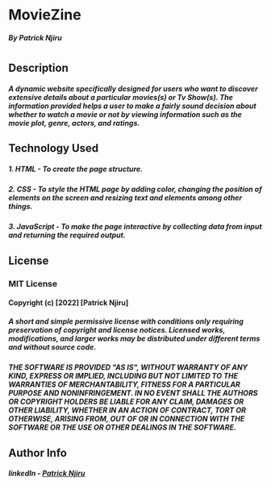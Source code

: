 # MovieZine
##### By Patrick Njiru
#
## Description
##### A dynamic website specifically designed for users who want to discover extensive details about a particular movies(s) or Tv Show(s). The information provided helps a user to make a fairly sound decision about whether to watch a movie or not by viewing information such as the movie plot, genre, actors, and ratings.



## Technology Used

##### 1. HTML - To create the page structure.
##### 2. CSS - To style the HTML page by adding color, changing the position of elements on the screen and resizing text and elements among other things.
##### 3. JavaScript - To make the page interactive by collecting data from input and returning the required output.

## License

### MIT License

#### Copyright (c) [2022] [Patrick Njiru]

##### A short and simple permissive license with conditions only requiring preservation of copyright and license notices. Licensed works, modifications, and larger works may be distributed under different terms and without source code.

##### THE SOFTWARE IS PROVIDED "AS IS", WITHOUT WARRANTY OF ANY KIND, EXPRESS OR IMPLIED, INCLUDING BUT NOT LIMITED TO THE WARRANTIES OF MERCHANTABILITY, FITNESS FOR A PARTICULAR PURPOSE AND NONINFRINGEMENT. IN NO EVENT SHALL THE AUTHORS OR COPYRIGHT HOLDERS BE LIABLE FOR ANY CLAIM, DAMAGES OR OTHER LIABILITY, WHETHER IN AN ACTION OF CONTRACT, TORT OR OTHERWISE, ARISING FROM, OUT OF OR IN CONNECTION WITH THE SOFTWARE OR THE USE OR OTHER DEALINGS IN THE SOFTWARE.

## Author Info

##### linkedIn - [Patrick Njiru](httpswwwlinkedincominpatricknjiru7569241ba)